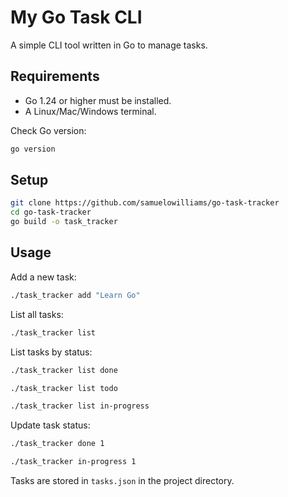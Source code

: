 # My Go Task CLI

A simple CLI tool written in Go to manage tasks.

## Requirements

- Go 1.24 or higher must be installed.  
- A Linux/Mac/Windows terminal.  

Check Go version:

```bash
go version
````

## Setup

```bash
git clone https://github.com/samuelowilliams/go-task-tracker
cd go-task-tracker
go build -o task_tracker
```

## Usage

Add a new task:

```bash
./task_tracker add "Learn Go"
```

List all tasks:

```bash
./task_tracker list
```

List tasks by status:

```bash
./task_tracker list done
```

```bash
./task_tracker list todo
```

```bash
./task_tracker list in-progress
```

Update task status:

```bash
./task_tracker done 1
```

```bash
./task_tracker in-progress 1
```

Tasks are stored in `tasks.json` in the project directory.

